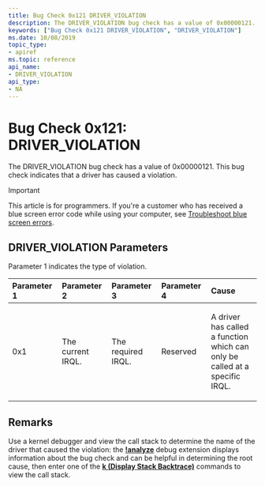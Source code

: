 ```yaml
---
title: Bug Check 0x121 DRIVER_VIOLATION
description: The DRIVER_VIOLATION bug check has a value of 0x00000121. This bug check indicates that a driver has caused a violation.
keywords: ["Bug Check 0x121 DRIVER_VIOLATION", "DRIVER_VIOLATION"]
ms.date: 10/08/2019
topic_type:
- apiref
ms.topic: reference
api_name:
- DRIVER_VIOLATION
api_type:
- NA
---
```


# Bug Check 0x121: DRIVER\_VIOLATION

The DRIVER\_VIOLATION bug check has a value of 0x00000121. This bug check indicates that a driver has caused a violation.

> [!IMPORTANT]
> This article is for programmers. If you're a customer who has received a blue screen error code while using your computer, see [Troubleshoot blue screen errors](https://www.windows.com/stopcode).

## DRIVER\_VIOLATION Parameters

Parameter 1 indicates the type of violation.

<table>
<colgroup>
<col width="20%" />
<col width="20%" />
<col width="20%" />
<col width="20%" />
<col width="20%" />
</colgroup>
<thead>
<tr class="header">
<th align="left">Parameter 1</th>
<th align="left">Parameter 2</th>
<th align="left">Parameter 3</th>
<th align="left">Parameter 4</th>
<th align="left">Cause</th>
</tr>
</thead>
<tbody>
<tr class="odd">
<td align="left"><p>0x1</p></td>
<td align="left"><p>The current IRQL.</p></td>
<td align="left"><p>The required IRQL.</p></td>
<td align="left"><p>Reserved</p></td>
<td align="left"><p>A driver has called a function which can only be called at a
	specific IRQL.</p></td>
</tr>
</tbody>
</table>

## Remarks

Use a kernel debugger and view the call stack to determine the name of the driver that caused the violation: the [**!analyze**](-analyze.md) debug extension displays information about the bug check and can be helpful in determining the root cause, then enter one of the [**k (Display Stack Backtrace)**](k--kb--kc--kd--kp--kp--kv--display-stack-backtrace-.md) commands to view the call stack.
